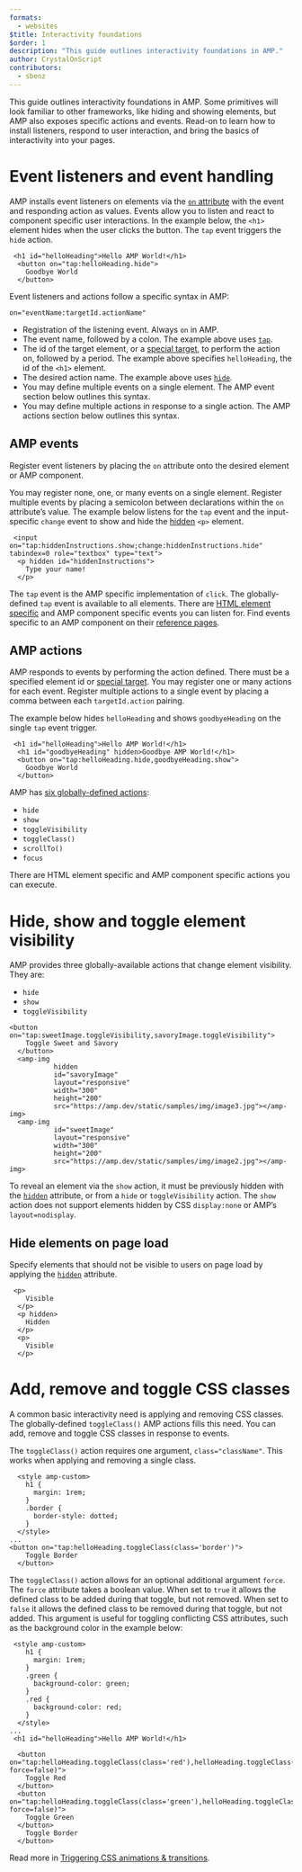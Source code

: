 ```yaml
---
formats:
  - websites
$title: Interactivity foundations
$order: 1
description: "This guide outlines interactivity foundations in AMP."
author: CrystalOnScript
contributors:
  - sbenz
---
```


This guide outlines interactivity foundations in AMP. Some primitives will look familiar to other frameworks, like hiding and showing elements, but AMP also exposes specific actions and events. Read-on to learn how to install listeners, respond to user interaction, and bring the basics of interactivity into your pages.

# Event listeners and event handling

AMP installs event listeners on elements via the [`on` attribute](../../learn/amp-actions-and-events.md) with the event and responding action as values. Events allow you to listen and react to component specific user interactions. In the example below, the `<h1>` element hides when the user clicks the button. The `tap` event triggers the `hide` action. 


```
 <h1 id="helloHeading">Hello AMP World!</h1>
  <button on="tap:helloHeading.hide">
    Goodbye World
  </button>
```


Event listeners and actions follow a specific syntax in AMP:


```
on="eventName:targetId.actionName"

```


*   Registration of the listening event. Always `on` in AMP.
*   The event name, followed by a colon. The example above uses [`tap`](../../learn/amp-actions-and-events.md#*---all-elements). 
*   The id of the target element, or a [special target](../../learn/amp-actions-and-events.md#special-targets), to perform the action on, followed by a period. The example above specifies `helloHeading`, the id of the `<h1>` element.
*   The desired action name. The example above uses [`hide`](../../learn/amp-actions-and-events.md#*-(all-elements)).
*   You may define multiple events on a single element. The AMP event section below outlines this syntax. 
*   You may define multiple actions in response to a single action. The AMP actions section below outlines this syntax. 


## AMP events

Register event listeners by placing the `on` attribute onto the desired element or AMP component.

You may register none, one, or many events on a single element. Register multiple events by placing a semicolon between declarations within the `on` attribute’s value. The example below listens for the `tap` event and the input-specific `change` event to show and hide the [hidden](#hide-elements-on-page-load) `<p>` element.


```
 <input  on="tap:hiddenInstructions.show;change:hiddenInstructions.hide" tabindex=0 role="textbox" type="text">
  <p hidden id="hiddenInstructions">
    Type your name!
  </p>
```


The `tap` event is the AMP specific implementation of `click`. The globally-defined `tap` event is available to all elements. There are [HTML element specific](../../learn/amp-actions-and-events.md#*---all-elements) and AMP component specific events you can listen for. Find events specific to an AMP component on their [reference pages](../../../components/index.html). 


## AMP actions

AMP responds to events by performing the action defined. There must be a specified element id or [special target](../../learn/amp-actions-and-events.md#special-targets). You may register one or many actions for each event. Register multiple actions to a single event by placing a comma between each `targetId.action` pairing.

The example below hides `helloHeading` and shows `goodbyeHeading` on the single `tap` event trigger. 


```
 <h1 id="helloHeading">Hello AMP World!</h1>
  <h1 id="goodbyeHeading" hidden>Goodbye AMP World!</h1>
  <button on="tap:helloHeading.hide,goodbyeHeading.show">
    Goodbye World
  </button>
```


AMP has [six globally-defined actions](../../learn/amp-actions-and-events.md#*-(all-elements)): 



*   `hide`
*   `show`
*   `toggleVisibility`
*   `toggleClass()`
*   `scrollTo()`
*   `focus` 

There are HTML element specific and AMP component specific actions you can execute.


# Hide, show and toggle element visibility

AMP provides three globally-available actions that change element visibility. They are:



*   `hide`
*   `show`
*   `toggleVisibility` 

```
<button on="tap:sweetImage.toggleVisibility,savoryImage.toggleVisibility">
    Toggle Sweet and Savory
  </button>
  <amp-img
           hidden
           id="savoryImage"  
           layout="responsive"
           width="300"
           height="200"
           src="https://amp.dev/static/samples/img/image3.jpg"></amp-img>
  <amp-img 
           id="sweetImage" 
           layout="responsive"
           width="300"
           height="200"
           src="https://amp.dev/static/samples/img/image2.jpg"></amp-img>
```



To reveal an element via the `show` action, it must be previously hidden with the [`hidden`](https://www.w3schools.com/tags/att_hidden.asp) attribute, or from a `hide` or `toggleVisibility` action. The `show` action does not support elements hidden by CSS `display:none` or AMP’s `layout=nodisplay`.


## Hide elements on page load

Specify elements that should not be visible to users on page load by applying the [`hidden`](https://www.w3schools.com/tags/att_hidden.asp) attribute. 


```
 <p>
    Visible
  </p>  
  <p hidden>
    Hidden
  </p>
  <p>
    Visible
  </p>
```



# Add, remove and toggle CSS classes

A common basic interactivity need is applying and removing CSS classes. The globally-defined `toggleClass()` AMP actions fills this need. You can add, remove and toggle CSS classes in response to events. 

The `toggleClass()` action requires one argument, `class="className"`. This works when applying and removing a single class. 


```
  <style amp-custom>
    h1 {
      margin: 1rem;
    }
    .border {
      border-style: dotted;
    }
  </style>
...
<button on="tap:helloHeading.toggleClass(class='border')">
    Toggle Border
  </button>
```


The `toggleClass()` action allows for an optional additional argument `force`. The `force` attribute takes a boolean value. When set to `true` it allows the defined class to be added during that toggle, but not removed. When set to `false` it allows the defined class to be removed during that toggle, but not added. This argument is useful for toggling conflicting CSS attributes, such as the background color in the example below:


```
 <style amp-custom>
    h1 {
      margin: 1rem;
    }
    .green {
      background-color: green;
    }
    .red {
      background-color: red;
    }
  </style>
...
 <h1 id="helloHeading">Hello AMP World!</h1>

  <button on="tap:helloHeading.toggleClass(class='red'),helloHeading.toggleClass(class='green', force=false)">
    Toggle Red
  </button>
  <button on="tap:helloHeading.toggleClass(class='green'),helloHeading.toggleClass(class='red', force=false)">
    Toggle Green
  </button>
    Toggle Border
  </button>
```


Read more in [Triggering CSS animations & transitions](../animations/triggering_css_animations.md). 
